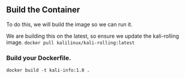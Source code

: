 ## Build the Container
To do this, we will build the image so we can run it.

We are building this on the latest, so ensure we update the kali-rolling image.
`docker pull kalilinux/kali-rolling:latest` 

### Build your Dockerfile.
`docker build -t kali-info:1.0 .`